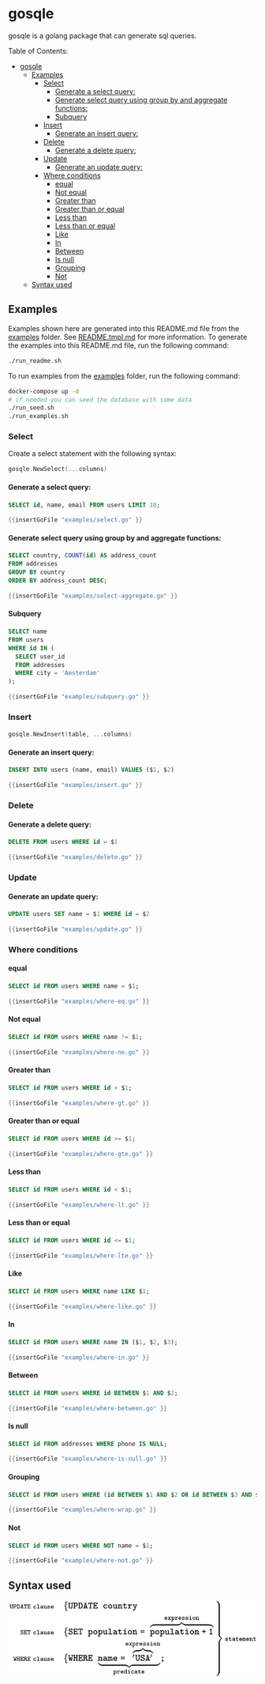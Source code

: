 # gosqle<!-- Don't edit README.md, but edit README.tmpl.md as that one is used to generate the README.md -->
gosqle is a golang package that can generate sql queries. 

Table of Contents:
- [gosqle](#gosqle)
  - [Examples](#examples)
    - [Select](#select)
      - [Generate a select query:](#generate-a-select-query)
      - [Generate select query using group by and aggregate functions:](#generate-select-query-using-group-by-and-aggregate-functions)
      - [Subquery](#subquery)
    - [Insert](#insert)
      - [Generate an insert query:](#generate-an-insert-query)
    - [Delete](#delete)
      - [Generate a delete query:](#generate-a-delete-query)
    - [Update](#update)
      - [Generate an update query:](#generate-an-update-query)
    - [Where conditions](#where-conditions)
      - [equal](#equal)
      - [Not equal](#not-equal)
      - [Greater than](#greater-than)
      - [Greater than or equal](#greater-than-or-equal)
      - [Less than](#less-than)
      - [Less than or equal](#less-than-or-equal)
      - [Like](#like)
      - [In](#in)
      - [Between](#between)
      - [Is null](#is-null)
      - [Grouping](#grouping)
      - [Not](#not)
  - [Syntax used](#syntax-used)

## Examples
Examples shown here are generated into this README.md file from the [examples](examples) folder. See [README.tmpl.md](README.tmpl.md) for more information.
To generate the examples into this README.md file, run the following command:
```bash
./run_readme.sh
```

To run examples from the [examples](examples) folder, run the following command:
```bash
docker-compose up -d
# if needed you can seed the database with some data
./run_seed.sh
./run_examples.sh
```

### Select
Create a select statement with the following syntax:
```go
gosqle.NewSelect(...columns)
```
#### Generate a select query:
```sql
SELECT id, name, email FROM users LIMIT 10;
```
```go
{{insertGoFile "examples/select.go" }}
```

#### Generate select query using group by and aggregate functions:
```sql
SELECT country, COUNT(id) AS address_count
FROM addresses
GROUP BY country
ORDER BY address_count DESC;
```
```go
{{insertGoFile "examples/select-aggregate.go" }}
```

#### Subquery
```sql
SELECT name
FROM users
WHERE id IN (
  SELECT user_id
  FROM addresses
  WHERE city = 'Amsterdam'
);
```
```go
{{insertGoFile "examples/subquery.go" }}
```

### Insert
```go
gosqle.NewInsert(table, ...columns)
```
#### Generate an insert query:
```sql
INSERT INTO users (name, email) VALUES ($1, $2)
```
```go
{{insertGoFile "examples/insert.go" }}
```

### Delete
#### Generate a delete query:
```sql
DELETE FROM users WHERE id = $1
```
```go
{{insertGoFile "examples/delete.go" }}
```

### Update
#### Generate an update query:
```sql
UPDATE users SET name = $1 WHERE id = $2
```
```go
{{insertGoFile "examples/update.go" }}
```

### Where conditions
#### equal
```sql
SELECT id FROM users WHERE name = $1;
```
```go
{{insertGoFile "examples/where-eq.go" }}
```
#### Not equal
```sql
SELECT id FROM users WHERE name != $1;
```
```go
{{insertGoFile "examples/where-ne.go" }}
```
#### Greater than
```sql
SELECT id FROM users WHERE id > $1;
```
```go
{{insertGoFile "examples/where-gt.go" }}
```
#### Greater than or equal
```sql
SELECT id FROM users WHERE id >= $1;
```
```go
{{insertGoFile "examples/where-gte.go" }}
```
#### Less than
```sql
SELECT id FROM users WHERE id < $1;
```
```go
{{insertGoFile "examples/where-lt.go" }}
```
#### Less than or equal
```sql
SELECT id FROM users WHERE id <= $1;
```
```go
{{insertGoFile "examples/where-lte.go" }}
```
#### Like
```sql
SELECT id FROM users WHERE name LIKE $1;
```
```go
{{insertGoFile "examples/where-like.go" }}
```
#### In
```sql
SELECT id FROM users WHERE name IN ($1, $2, $3);
```
```go
{{insertGoFile "examples/where-in.go" }}
```
#### Between 
```sql
SELECT id FROM users WHERE id BETWEEN $1 AND $2;
```
```go
{{insertGoFile "examples/where-between.go" }}
```
#### Is null
```sql
SELECT id FROM addresses WHERE phone IS NULL;
```
```go
{{insertGoFile "examples/where-is-null.go" }}
```
#### Grouping
```sql
SELECT id FROM users WHERE (id BETWEEN $1 AND $2 OR id BETWEEN $3 AND $4) OR name = $5;
```
```go
{{insertGoFile "examples/where-wrap.go" }}
```
#### Not
```sql
SELECT id FROM users WHERE NOT name = $1;
```
```go
{{insertGoFile "examples/where-not.go" }}
```

## Syntax used

![image](provision/images/SQL_syntax.svg)